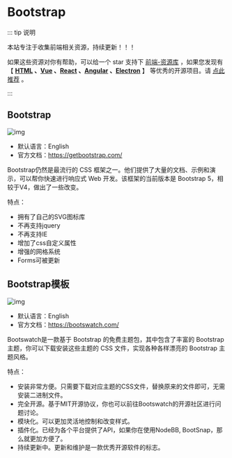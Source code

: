 # Bootstrap

::: tip 说明

本站专注于收集前端相关资源，持续更新！！！

如果这些资源对你有帮助，可以给一个 star 支持下 [前端-资源库](https://github.com/huangpw/document-frontend-vitepress) ，如果您发现有 【 **[HTML](/html) 、[Vue](/vue) 、[React](/react) 、[Angular](/angular) 、[Electron](/electron)** 】 等优秀的开源项目。请 [点此推荐](https://github.com/huangpw/document-frontend-vitepress/issues/new) 。

:::

## Bootstrap

![img](/images/html/ui/bootstrap/10001.png)

- 默认语言：English
- 官方文档：https://getbootstrap.com/

Bootstrap仍然是最流行的 CSS 框架之一。他们提供了大量的文档、示例和演示，可以帮你快速进行响应式 Web 开发。该框架的当前版本是 Bootstrap 5，相较于V4，做出了一些改变。

特点：

- 拥有了自己的SVG图标库
- 不再支持jquery
- 不再支持IE
- 增加了css自定义属性
- 增强的网格系统
- Forms可被更新



## Bootstrap模板

![img](/images/html/website/bootswatch.png)

- 默认语言：English
- 官方文档：https://bootswatch.com/

Bootswatch是一款基于 Bootstrap 的免费主题包，其中包含了丰富的 Bootstrap 主题，你可以下载安装这些主题的 CSS 文件，实现各种各样漂亮的 Bootstrap 主题风格。

特点：

- 安装非常方便。只需要下载对应主题的CSS文件，替换原来的文件即可，无需安装二进制文件。
- 完全开源。基于MIT开源协议，你也可以前往Bootswatch的开源社区进行问题讨论。
- 模块化。可以更加灵活地控制和改变样式。
- 插件化。已经为各个平台提供了API，如果你在使用NodeBB, BootSnap，那么就更加方便了。
- 持续更新中。更新和维护是一款优秀开源软件的标志。



